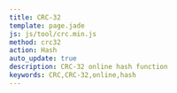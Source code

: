 ```yaml
---
title: CRC-32
template: page.jade
js: js/tool/crc.min.js
method: crc32
action: Hash
auto_update: true
description: CRC-32 online hash function
keywords: CRC,CRC-32,online,hash
---
```

